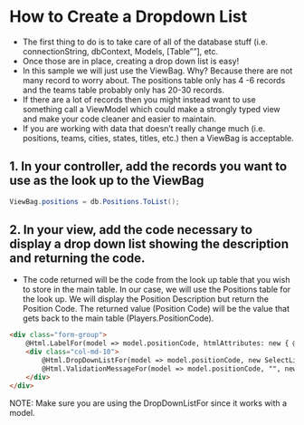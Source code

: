 # How to Create a Dropdown List

- The first thing to do is to take care of all of the database stuff (i.e. connectionString, dbContext, Models, [Table””], etc.
- Once those are in place, creating a drop down list is easy!
- In this sample we will just use the ViewBag. Why? Because there are not many record to worry about. The positions table only has 4 -6 records and the teams table probably only has 20-30 records.
- If there are a lot of records then you might instead want to use something call a ViewModel which could make a strongly typed view and make your code cleaner and easier to maintain.
- If you are working with data that doesn’t really change much (i.e. positions, teams, cities, states, titles, etc.) then a ViewBag is acceptable.

## 1. In your controller, add the records you want to use as the look up to the ViewBag

```csharp
ViewBag.positions = db.Positions.ToList();
```

## 2. In your view, add the code necessary to display a drop down list showing the description and returning the code.

- The code returned will be the code from the look up table that you wish to store in the main table. In our case, we will use the Positions table for the look up. We will display the Position Description but return the Position Code. The returned value (Position Code) will be the value that gets back to the main table (Players.PositionCode).

```html
<div class="form-group">
    @Html.LabelFor(model => model.positionCode, htmlAttributes: new { @class = "control-label col-md-2" })
    <div class="col-md-10">
        @Html.DropDownListFor(model => model.positionCode, new SelectList(ViewBag.positions, "positionCode", "positionDesc"))
        @Html.ValidationMessageFor(model => model.positionCode, "", new { @class = "text-danger" })
    </div>
</div> 
```


NOTE: Make sure you are using the DropDownListFor since it works with a model.
